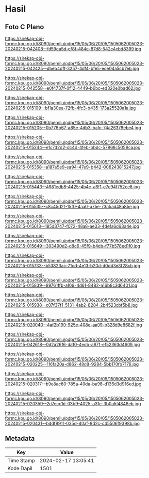 # Hasil

## Foto C Plano

https://sirekap-obj-formc.kpu.go.id/8090/pemilu/pdpr/15/05/06/20/05/1505062005023-20240215-042408--fd59ca5d-cf8f-484c-87d8-542c4cbd8399.jpg

https://sirekap-obj-formc.kpu.go.id/8090/pemilu/pdpr/15/05/06/20/05/1505062005023-20240215-042425--dbeb4dff-3257-4df4-bfe5-ece04a5cb7eb.jpg

https://sirekap-obj-formc.kpu.go.id/8090/pemilu/pdpr/15/05/06/20/05/1505062005023-20240215-042558--e0f4737f-0f12-4449-b6bc-ed320e0bad62.jpg

https://sirekap-obj-formc.kpu.go.id/8090/pemilu/pdpr/15/05/06/20/05/1505062005023-20240215-015109--bf1a30ea-72fb-4fc3-b435-173a25520a1a.jpg

https://sirekap-obj-formc.kpu.go.id/8090/pemilu/pdpr/15/05/06/20/05/1505062005023-20240215-015205--0b776b67-a85e-4db3-bafc-74a26378ebe4.jpg

https://sirekap-obj-formc.kpu.go.id/8090/pemilu/pdpr/15/05/06/20/05/1505062005023-20240215-015244--e1c7d2d2-dc4d-4feb-bbdc-57868c5059ca.jpg

https://sirekap-obj-formc.kpu.go.id/8090/pemilu/pdpr/15/05/06/20/05/1505062005023-20240215-015358--a187a5e9-ea94-47e9-b442-008243815247.jpg

https://sirekap-obj-formc.kpu.go.id/8090/pemilu/pdpr/15/05/06/20/05/1505062005023-20240215-015443--4981edb8-4425-4b4c-a6f1-e7e94f752ce8.jpg

https://sirekap-obj-formc.kpu.go.id/8090/pemilu/pdpr/15/05/06/20/05/1505062005023-20240215-015535--c8c45d21-15f0-4aa0-a75e-73a5ad48a85e.jpg

https://sirekap-obj-formc.kpu.go.id/8090/pemilu/pdpr/15/05/06/20/05/1505062005023-20240215-015613--195d3747-f072-48a8-ae33-4defa6d63a4e.jpg

https://sirekap-obj-formc.kpu.go.id/8090/pemilu/pdpr/15/05/06/20/05/1505062005023-20240215-015649--303490d2-d8c9-45f9-b4db-f77b578ed1f0.jpg

https://sirekap-obj-formc.kpu.go.id/8090/pemilu/pdpr/15/05/06/20/05/1505062005023-20240215-015733--b53823ac-71cd-4e13-b20d-d0dd3e3f28cb.jpg

https://sirekap-obj-formc.kpu.go.id/8090/pemilu/pdpr/15/05/06/20/05/1505062005023-20240215-015839--99761ffb-a109-4d61-8482-a16b8c3d6401.jpg

https://sirekap-obj-formc.kpu.go.id/8090/pemilu/pdpr/15/05/06/20/05/1505062005023-20240215-015938--c07f37f1-5131-4ab2-8284-2b4523cbf5b8.jpg

https://sirekap-obj-formc.kpu.go.id/8090/pemilu/pdpr/15/05/06/20/05/1505062005023-20240215-020040--4af2b190-925e-408e-aa09-b328d9e8682f.jpg

https://sirekap-obj-formc.kpu.go.id/8090/pemilu/pdpr/15/05/06/20/05/1505062005023-20240215-042618--0d2a26f6-da10-4edb-a971-ef52363d4609.jpg

https://sirekap-obj-formc.kpu.go.id/8090/pemilu/pdpr/15/05/06/20/05/1505062005023-20240215-020225--116fa20a-d862-48d8-9284-5bb170fb7179.jpg

https://sirekap-obj-formc.kpu.go.id/8090/pemilu/pdpr/15/05/06/20/05/1505062005023-20240215-020317--b9e8ac60-785a-40da-ba98-d136d3d916ed.jpg

https://sirekap-obj-formc.kpu.go.id/8090/pemilu/pdpr/15/05/06/20/05/1505062005023-20240215-020359--2d7ecc1d-03b9-4025-a31e-3b0a5f4848eb.jpg

https://sirekap-obj-formc.kpu.go.id/8090/pemilu/pdpr/15/05/06/20/05/1505062005023-20240215-020431--b4df8911-035d-40af-8d2c-c45506f9398b.jpg


## Metadata

| Key        | Value               |
| ---------- | ------------------- |
| Time Stamp | 2024-02-17 13:05:41 |
| Kode Dapil | 1501                |



